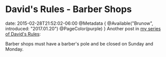 # David's Rules - Barber Shops
date: 2015-02-28T21:52:02-06:00
@Metadata {
  @Available("Brunow", introduced: "2017.01.20")
  @PageColor(purple)
}
Another post in [my series of David's Rules](http://brunow.org/2015/01/31/david's-rules---apologies/):

Barber shops must have a barber's pole and be closed on Sunday and Monday.
